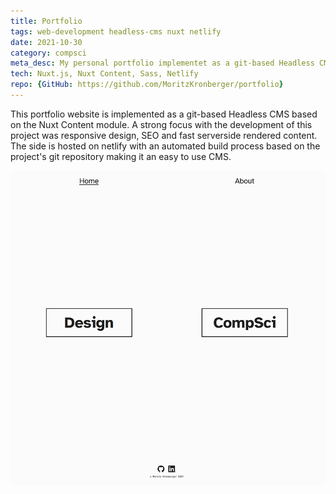 ```yaml
---
title: Portfolio
tags: web-development headless-cms nuxt netlify
date: 2021-10-30
category: compsci
meta_desc: My personal portfolio implementet as a git-based Headless CMS using Nuxt Content and Netlify
tech: Nuxt.js, Nuxt Content, Sass, Netlify
repo: {GitHub: https://github.com/MoritzKronberger/portfolio}
---
```


This portfolio website is implemented as a git-based Headless CMS based on the Nuxt Content module. A strong focus with the development of this project was responsive design, SEO and fast serverside rendered content.
The side is hosted on netlify with an automated build process based on the project's git repository making it an easy to use CMS.

![test image](../assets/images/thumbnails/portfolio.png)
